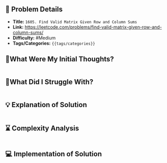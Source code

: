 ## 📝 Problem Details

- **Title:** `1605. Find Valid Matrix Given Row and Column Sums`
- **Link:** https://leetcode.com/problems/find-valid-matrix-given-row-and-column-sums/
- **Difficulty:** #Medium 
- **Tags/Categories:** `{{tags/categories}}`

## 💭What Were My Initial Thoughts?

```

```

## 🤔What Did I Struggle With?

```

```

## 💡 Explanation of Solution

```

```

## ⌛ Complexity Analysis

```

```

## 💻 Implementation of Solution

```cpp

```